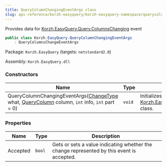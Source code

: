 ```yaml
---
title: QueryColumnChangingEventArgs class
slug: api-reference/korzh-easyquery/korzh-easyquery-namespace/querycolumnchangingeventargs-class
---
```

Provides data for [Korzh.EasyQuery.Query.ColumnsChanging](api-reference/korzh-easyquery/korzh-easyquery-namespace/query-class) event
```csharp
public class Korzh.EasyQuery.QueryColumnChangingEventArgs
    : QueryColumnsChangeEventArgs

```
Package: `Korzh.EasyQuery` (targets: `netstandard2.0`)

Assembly: `Korzh.EasyQuery.dll`

### Constructors

| Name | Type | Description | 
| --- | --- | --- | 
| QueryColumnChangingEventArgs([ChangeType](api-reference/korzh-easyquery/korzh-easyquery-namespace/changetype-enum) what, [QueryColumn](api-reference/korzh-easyquery/korzh-easyquery-namespace/querycolumn-class) column, `int` info, `int` part = 0) | `void` | Initializes a new instance of the [Korzh.EasyQuery.QueryColumnChangingEventArgs](api-reference/korzh-easyquery/korzh-easyquery-namespace/querycolumnchangingeventargs-class) class. | 


### Properties

| Name | Type | Description | 
| --- | --- | --- | 
| Accepted | `bool` | Gets or sets a value indicating whether the change represented by this event is accepted. |